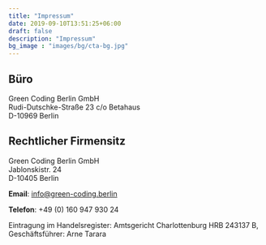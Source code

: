 ```yaml
---
title: "Impressum"
date: 2019-09-10T13:51:25+06:00
draft: false
description: "Impressum"
bg_image : "images/bg/cta-bg.jpg"
---
```


## Büro
Green Coding Berlin GmbH\
Rudi-Dutschke-Straße 23 c/o Betahaus\
D-10969 Berlin

## Rechtlicher Firmensitz
Green Coding Berlin GmbH\
Jablonskistr. 24\
D-10405 Berlin

**Email**: info@green-coding.berlin

**Telefon**: +49 (0) 160 947 930 24

Eintragung im Handelsregister: Amtsgericht Charlottenburg HRB 243137 B, Geschäftsführer: Arne Tarara

